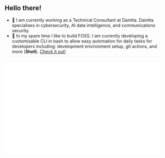 ## Hello there!

- 🌱 I am currently working as a Technical Consultant at Daintta. Daintta specialises in cybersecurity, AI data intelligence, and communications security.
- 🔭 In my spare time I like to build FOSS. I am currently developing a customisable CLI in bash to allow easy automation for daily tasks for developers including: development environment setup, git actions, and more (**Shell**). [Check it out!](https://github.com/hwixley/wix-cli)

##

<!-- #### <ins>My university undergraduate thesis:</ins> [Smart Application for Fall Detection Using Wearable ECG & Accelerometer Sensors](https://arxiv.org/abs/2207.00008)

#### *To see descriptions of my university courses alongside any linked coursework repositories (where possible) please see my <em>[University-Work](https://github.com/hwixley/University-Work)</em> repository<br>

## -->

<!-- #### <ins>Languages:</ins> &nbsp;<img src="https://img.icons8.com/color/48/000000/python.png" alt="Python" width="26px"> <img src="https://img.icons8.com/color/48/000000/java-coffee-cup-logo.png" alt="Java" width="26px"> <img src="https://miro.medium.com/max/1138/1*6-G_o5PZSzppyfdLTbFu-A.png" alt="Swift" width="26px"> <img src="https://img.icons8.com/color/64/000000/javascript.png" alt="Javascript" width="26px"> <img src="https://cdn-icons-png.flaticon.com/512/5968/5968381.png" alt="TypeScript" width="26px"> <img src="https://img.icons8.com/fluent/48/000000/matlab.png" alt="Matlab" width="26px"> <img src="https://upload.wikimedia.org/wikipedia/commons/thumb/1/18/C_Programming_Language.svg/926px-C_Programming_Language.svg.png" alt="C" width="26px"> <img src="https://upload.wikimedia.org/wikipedia/commons/thumb/1/18/ISO_C%2B%2B_Logo.svg/1822px-ISO_C%2B%2B_Logo.svg.png" alt="C++" width="26px"> <img src="https://img.icons8.com/color/48/000000/haskell.png" alt="Haskell" width="26px"> <img src="https://isabelle.in.tum.de/img/isabelle.png" alt="Isabelle" width="26px"> <img src="https://cdn.iconscout.com/icon/free/png-256/php-3629567-3032350.png" alt="PHP" width="30px"> <img src="https://orion42.net/wp-content/uploads/2019/10/full_colored_dark_green42.png" alt="Bash" width="26px"> <img src="https://cdn.worldvectorlogo.com/logos/golang-1.svg" alt="Go" height="26px"> -->
<!-- <img src="https://upload.wikimedia.org/wikipedia/commons/thumb/0/05/Go_Logo_Blue.svg/1200px-Go_Logo_Blue.svg.png" alt="Golang" width="50px"> -->

<!-- #### <ins>Frameworks/Libraries:</ins> &nbsp;<img src="https://upload.wikimedia.org/wikipedia/commons/thumb/9/95/Vue.js_Logo_2.svg/1200px-Vue.js_Logo_2.svg.png" alt="Vue.js" width="26px"> <img src="https://upload.wikimedia.org/wikipedia/commons/thumb/a/a7/React-icon.svg/1200px-React-icon.svg.png" alt="React" width="26px"> <img src="https://pluralsight2.imgix.net/paths/images/nodejs-45adbe594d.png" alt="NodeJS" width="30px"> <img src="https://upload.wikimedia.org/wikipedia/commons/thumb/9/9a/Laravel.svg/1200px-Laravel.svg.png" alt="Laravel" width="26px"> <img src="https://biopython.org/assets/images/biopython_logo_white.png" alt="Biopython" height="26px"> <img src="https://upload.wikimedia.org/wikipedia/commons/thumb/0/01/Created_with_Matplotlib-logo.svg/2048px-Created_with_Matplotlib-logo.svg.png" alt="Matplotlib" width="20px"> <img src="https://seeklogo.com/images/N/numpy-logo-479C24EC79-seeklogo.com.png" alt="NumPy" width="20px"> <img src="https://upload.wikimedia.org/wikipedia/commons/thumb/2/22/Pandas_mark.svg/1200px-Pandas_mark.svg.png" alt="Pandas" width="20px"> <img src="https://pytorch.org/assets/images/pytorch-logo.png" alt="Pytorch" width="26px"> <img src="https://cdn-images-1.medium.com/max/1200/1*iDQvKoz7gGHc6YXqvqWWZQ.png" alt="Tensorflow" width="26px"> <img src="https://upload.wikimedia.org/wikipedia/commons/1/15/Robot_Operating_System_logo.svg" alt="ROS" width="20px">
 -->
<!-- #### <ins>Tools:</ins> &nbsp;<img src="https://cdn.icon-icons.com/icons2/2415/PNG/512/mongodb_plain_wordmark_logo_icon_146423.png" alt="MongoDB" width="26px"> <img src="https://miro.medium.com/max/1024/0*u2Zpslk2GNmE2BNL.png" alt="SQL" height="26px"> <img src="https://cdn.overleaf.com/img/ol-brand/overleaf_og_logo.png" alt="Overleaf" height="26px"> <img src="https://www.pngrepo.com/png/312259/512/github.png" alt="Git" width="26px"> <img src="https://img.icons8.com/plasticine/64/000000/console.png" alt="Terminal" width="26px"> <img src="https://img.icons8.com/color/48/000000/linux.png" alt="Linux" width="26px"> <img src="https://firebase.google.com/static/downloads/brand-guidelines/PNG/logo-vertical.png" alt="Firebase" height="26px"> <img src="https://res.cloudinary.com/postman/image/upload/t_team_logo/v1/team/2893aede23f01bfcbd2319326bc96a6ed0524eba759745ed6d73405a3a8b67a8" alt="Postman" width="26px"> <img src="https://cdn.iconscout.com/icon/free/png-256/stripe-2-498440.png" alt="Stripe" width="26px"> <img src="https://upload.wikimedia.org/wikipedia/commons/thumb/9/93/Amazon_Web_Services_Logo.svg/2560px-Amazon_Web_Services_Logo.svg.png" alt="AWS" width="26px"> -->

<!-- [![Top Langs](https://github-readme-stats.vercel.app/api/top-langs/?username=hwixley&layout=compact&langs_count=8)](https://github.com/anuraghazra/github-readme-stats) -->
<!-- ![](https://github.com/hwixley/github-stats/blob/master/generated/overview.svg) -->
![](https://github.com/hwixley/github-stats/blob/master/generated/languages.svg)
<!-- ##
#### <ins>Connect with me:</ins> &nbsp; [<img height="22px" align="bottom" src="https://cdn-icons-png.flaticon.com/512/174/174857.png" />](https://www.linkedin.com/in/harry-wixley/) &nbsp; [<img height="22px" align="bottom" src="https://blog.arxiv.org/files/2021/02/arxiv-logo-1-1024x461.png" />](https://arxiv.org/search/cs?searchtype=author&query=Wixley%2C+H)
 -->
